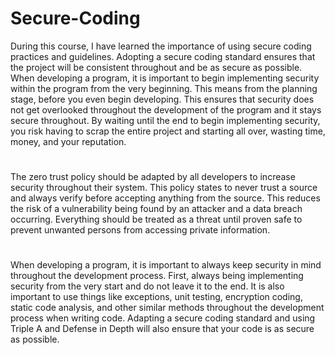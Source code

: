 # Secure-Coding
During this course, I have learned the importance of using secure coding practices and guidelines. Adopting a secure coding standard ensures that the project will be consistent throughout and be as secure as possible. When developing a program, it is important to begin implementing security within the program from the very beginning. This means from the planning stage, before you even begin developing. This ensures that security does not get overlooked throughout the development of the program and it stays secure throughout. By waiting until the end to begin implementing security, you risk having to scrap the entire project and starting all over, wasting time, money, and your reputation. 
#
The zero trust policy should be adapted by all developers to increase security throughout their system. This policy states to never trust a source and always verify before accepting anything from the source. This reduces the risk of a vulnerability being found by an attacker and a data breach occurring. Everything should be treated as a threat until proven safe to prevent unwanted persons from accessing private information. 
#
When developing a program, it is important to always keep security in mind throughout the development process. First, always being implementing security from the very start and do not leave it to the end. It is also important to use things like exceptions, unit testing, encryption coding, static code analysis, and other similar methods throughout the development process when writing code. Adapting a secure coding standard and using Triple A and Defense in Depth will also ensure that your code is as secure as possible. 
